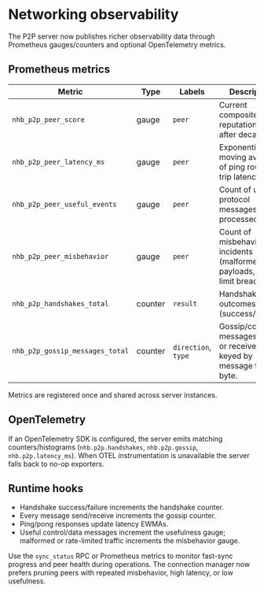 # Networking observability

The P2P server now publishes richer observability data through Prometheus gauges/counters and optional OpenTelemetry metrics.

## Prometheus metrics

| Metric | Type | Labels | Description |
| ------ | ---- | ------ | ----------- |
| `nhb_p2p_peer_score` | gauge | `peer` | Current composite reputation score after decay. |
| `nhb_p2p_peer_latency_ms` | gauge | `peer` | Exponential moving average of ping round-trip latency. |
| `nhb_p2p_peer_useful_events` | gauge | `peer` | Count of useful protocol messages processed. |
| `nhb_p2p_peer_misbehavior` | gauge | `peer` | Count of misbehavior incidents (malformed payloads, rate-limit breaches). |
| `nhb_p2p_handshakes_total` | counter | `result` | Handshake outcomes (success/failure). |
| `nhb_p2p_gossip_messages_total` | counter | `direction`, `type` | Gossip/control messages sent or received, keyed by message type byte. |

Metrics are registered once and shared across server instances.

## OpenTelemetry

If an OpenTelemetry SDK is configured, the server emits matching counters/histograms (`nhb.p2p.handshakes`, `nhb.p2p.gossip`,
`nhb.p2p.latency_ms`). When OTEL instrumentation is unavailable the server falls back to no-op exporters.

## Runtime hooks

* Handshake success/failure increments the handshake counter.
* Every message send/receive increments the gossip counter.
* Ping/pong responses update latency EWMAs.
* Useful control/data messages increment the usefulness gauge; malformed or rate-limited traffic increments the misbehavior gauge.

Use the `sync_status` RPC or Prometheus metrics to monitor fast-sync progress and peer health during operations. The connection
manager now prefers pruning peers with repeated misbehavior, high latency, or low usefulness.
